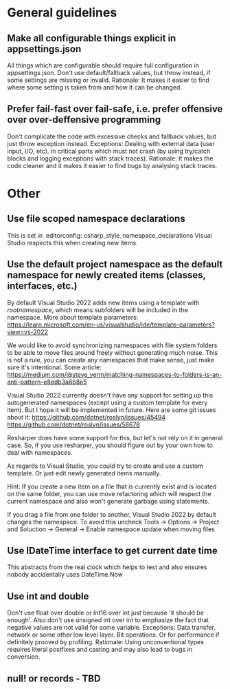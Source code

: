 # General guidelines

## Make all configurable things explicit in appsettings.json

All things which are configurable should require full configuration in appsettings.json.
Don't use default/fallback values, but throw instead, if some settings are missing or invalid.
Rationale: It makes it easier to find where some setting is taken from and how it can be changed.


## Prefer fail-fast over fail-safe, i.e. prefer offensive over over-deffensive programming

Don't complicate the code with excessive checks and fallback values, but just throw exception instead.
Exceptions: Dealing with external data (user input, I/O, etc). In critical parts which must not crash
(by using try/catch blocks and logging exceptions with stack traces).
Rationale: It makes the code cleaner and it makes it easier to find bugs by analysing stack traces.


# Other

## Use file scoped namespace declarations

This is set in .editorconfig: csharp_style_namespace_declarations
Visual Studio respects this when creating new items.


## Use the default project namespace as the default namespace for newly created items (classes, interfaces, etc.)

By default Visual Studio 2022 adds new items using a template with $rootnamespace$,
which means subfolders will be included in the namespace.
More about template parameters: https://learn.microsoft.com/en-us/visualstudio/ide/template-parameters?view=vs-2022

We would like to avoid synchronizing namespaces with file system folders to be able to move files around freely
without generating much noise. 
This is not a rule, you can create any namespaces that make sense, just make sure it's intentional.
Some article: https://medium.com/@steve_verm/matching-namespaces-to-folders-is-an-anti-pattern-e8edb3a6b8e5

Visual Studio 2022 currently doesn't have any support for setting up this autogenerated namespaces 
(except using a custom template for every item).
But I hope it will be implemented in future. 
Here are some git issues about it:
https://github.com/dotnet/roslyn/issues/45494
https://github.com/dotnet/roslyn/issues/58678

Resharper does have some support for this, but let's not rely on it in general case.
So, if you use resharper, you should figure out by your own how to deal with namespaces.

As regards to Visual Studio, you could try to create and use a custom template.
Or just edit newly generated items manually.

Hint:
If you create a new item on a file that is currently exist and is located on the same folder, 
you can use move refactoring which will respect the current namespace and also won't generate garbage using statements.

If you drag a file from one folder to another, Visual Studio 2022 by default changes the namespace.
To avoid this uncheck Tools -> Options -> Project and Soluction -> General -> Enable namespace update when moving files


## Use IDateTime interface to get current date time

This abstracts from the real clock which helps to test and also ensures nobody accidentally uses DateTime.Now


## Use int and double

Don't use float over double or Int16 over int just because 'it should be enough'.
Also don't use unsigned int over int to emphasize the fact that negative values are not valid for some variable.
Exceptions: Data transfer, network or some other low level layer. Bit operations. Or for performance if definitely prooved by profiling.
Rationale: Using unconventional types requires literal postfixes and casting and may also lead to bugs in conversion.


## null! or records - TBD



